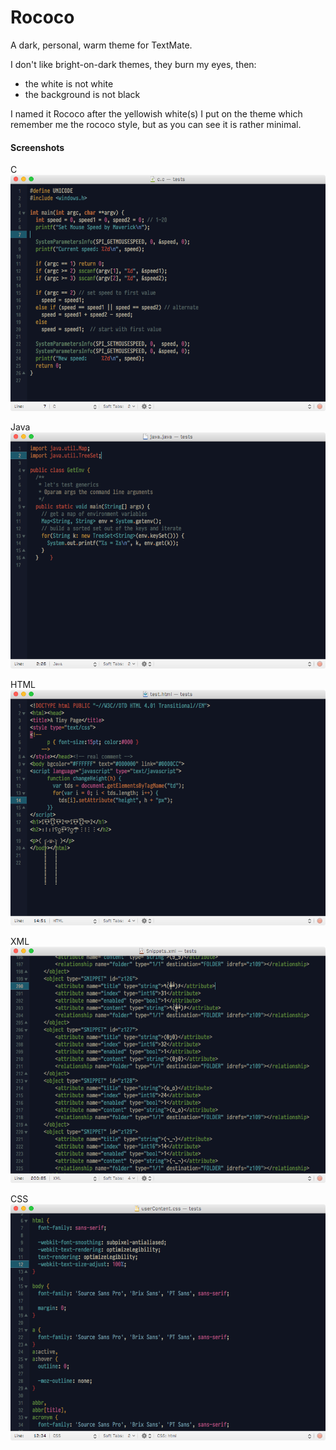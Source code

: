 # Rococo

A dark, personal, warm theme for TextMate.

I don't like bright-on-dark themes, they burn my eyes, then:

* the white is not white
* the background is not black

I named it Rococo after the yellowish white(s) I put on the theme which remember me the rococo style, but as you can see it is rather minimal.


#### Screenshots

C
![C](screenshots/screeshot-2.png)

Java
![Java](screenshots/screeshot-3.png)

HTML
![HTML](screenshots/screeshot-1.png)

XML
![XML](screenshots/screeshot-4.png)

CSS
![CSS](screenshots/screeshot-5.png)





